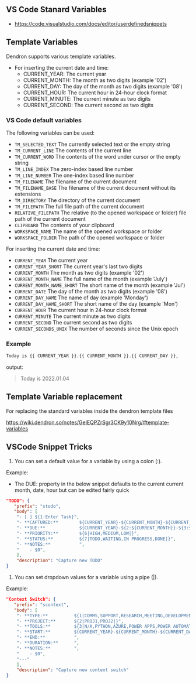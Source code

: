 

## VS Code Stanard Variables

- <https://code.visualstudio.com/docs/editor/userdefinedsnippets>

## Template Variables

Dendron supports various template variables.

- For inserting the current date and time:
  - CURRENT_YEAR: The current year
  - CURRENT_MONTH: The month as two digits (example '02')
  - CURRENT_DAY: The day of the month as two digits (example '08')
  - CURRENT_HOUR: The current hour in 24-hour clock format
  - CURRENT_MINUTE: The current minute as two digits
  - CURRENT_SECOND: The current second as two digits

### VS Code default variables

The following variables can be used:

- `TM_SELECTED_TEXT` The currently selected text or the empty string
- `TM_CURRENT_LINE` The contents of the current line
- `TM_CURRENT_WORD` The contents of the word under cursor or the empty string
- `TM_LINE_INDEX` The zero-index based line number
- `TM_LINE_NUMBER` The one-index based line number
- `TM_FILENAME` The filename of the current document
- `TM_FILENAME_BASE` The filename of the current document without its extensions
- `TM_DIRECTORY` The directory of the current document
- `TM_FILEPATH` The full file path of the current document
- `RELATIVE_FILEPATH` The relative (to the opened workspace or folder) file path of the current document
- `CLIPBOARD` The contents of your clipboard
- `WORKSPACE_NAME` The name of the opened workspace or folder
- `WORKSPACE_FOLDER` The path of the opened workspace or folder

For inserting the current date and time:

- `CURRENT_YEAR` The current year
- `CURRENT_YEAR_SHORT` The current year's last two digits
- `CURRENT_MONTH` The month as two digits (example '02')
- `CURRENT_MONTH_NAME` The full name of the month (example 'July')
- `CURRENT_MONTH_NAME_SHORT` The short name of the month (example 'Jul')
- `CURRENT_DATE` The day of the month as two digits (example '08')
- `CURRENT_DAY_NAME` The name of day (example 'Monday')
- `CURRENT_DAY_NAME_SHORT` The short name of the day (example 'Mon')
- `CURRENT_HOUR` The current hour in 24-hour clock format
- `CURRENT_MINUTE` The current minute as two digits
- `CURRENT_SECOND` The current second as two digits
- `CURRENT_SECONDS_UNIX` The number of seconds since the Unix epoch

### Example

```md
Today is {{ CURRENT_YEAR }}.{{ CURRENT_MONTH }}.{{ CURRENT_DAY }},
```

output:

> Today is 2022.01.04

## Template Variable replacement

For replacing the standard variables inside the dendron template files

<https://wiki.dendron.so/notes/GelEQPZrSgr3CK9y10Nrg/#template-variables>


## VSCode Snippet Tricks

1. You can set a default value for a variable by using a colon (:).

Example:

- The DUE: property in the below snippet defaults to the current current month, date, hour but can be edited fairly quick

```json
"TODO": {
   "prefix": "stodo",
   "body": [
    "- [ ] ${1:Enter Task}",
    "- **CAPTURED:**        ${CURRENT_YEAR}-${CURRENT_MONTH}-${CURRENT_DATE}T${CURRENT_HOUR}:${CURRENT_MINUTE}:${CURRENT_SECOND}-08:00",
    "- **DUE:**             ${CURRENT_YEAR}-${2:${CURRENT_MONTH}}-${3:${CURRENT_DATE}}T${4:${CURRENT_HOUR}}:${5:${CURRENT_MINUTE}}:00-08:00",
    "- **PRIORITY:**        ${6|HIGH,MEDIUM,LOW|}",
    "- **STATUS:**          ${7|TODO,WAITING,IN PROGRESS,DONE|}",
    "- **NOTES:**           ",
    "    - $0",
    ],
    "description": "Capture new TODO"
}
```

1. You can set dropdown values for a variable using a pipe (|).

Example:

```json
"Context Switch": {
   "prefix": "scontext",
   "body": [
    "- **TYPE:**          ${1|COMMS,SUPPORT,RESEARCH,MEETING,DEVELOPMENT,TESTING,VALIDATION,CI/CD,PROJECT MGMT,CONSULTING,DOCUMENTATION,ADMINISTRATION,TRAINING,BREAK|}",
    "- **PROJECT:**       ${2|PROJ1,PROJ2|}",
    "- **TOOLS:**         ${3|N/A,PYTHON,AZURE,POWER APPS,POWER AUTOMATE,POWER BI,SHAREPOINT,DENDRON|}",
    "- **START:**         ${CURRENT_YEAR}-${CURRENT_MONTH}-${CURRENT_DATE}T${CURRENT_HOUR}:{$CURRENT_MINUTE}:${CURRENT_SECOND}-08:00",
    "- **END:**           ",
    "- **DURATION:**      ",
    "- **NOTES:**         ",
    "    - $0",
    "---"
    ],
    "description": "Capture new context switch"
}
```
